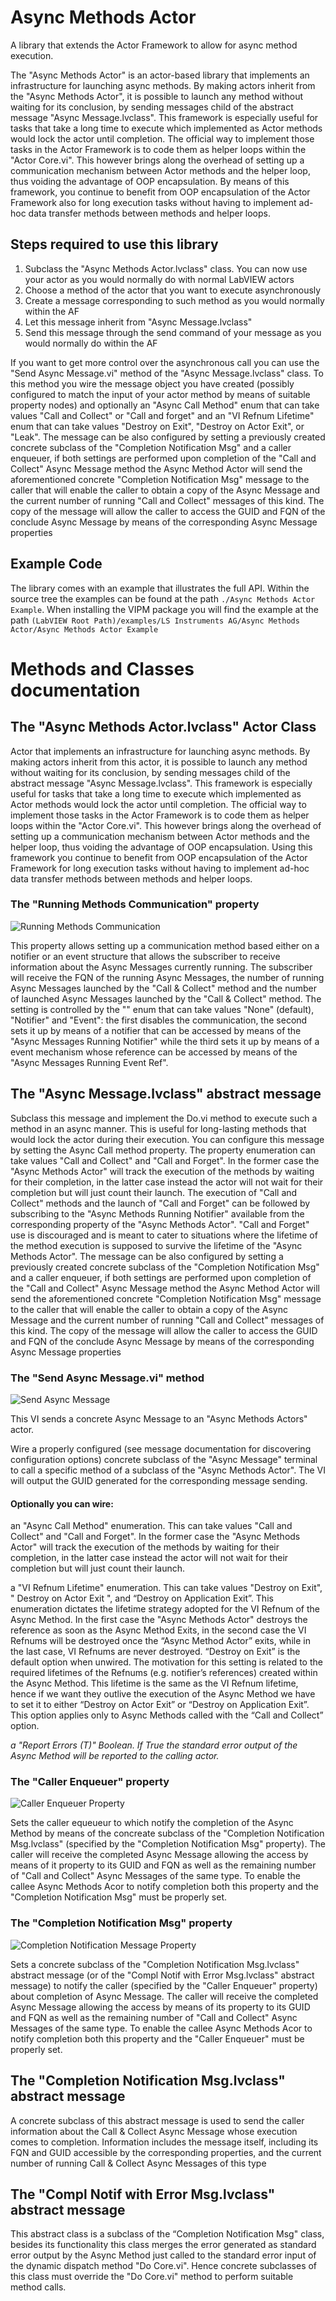 # Async Methods Actor
A library that extends the Actor Framework to allow for async method execution.

The "Async Methods Actor" is an actor-based library that implements an infrastructure for launching async methods. By making actors inherit from the "Async Methods Actor", it is possible to launch any method without waiting for its conclusion, by sending messages child of the abstract message "Async Message.lvclass". This framework is especially useful for tasks that take a long time to execute which implemented as Actor methods would lock the actor until completion. The official way to implement those tasks in the Actor Framework is to code them as helper loops within the "Actor Core.vi". This however brings along the overhead of setting up a communication mechanism between Actor methods and the helper loop, thus voiding the advantage of OOP encapsulation. By means of this framework, you continue to benefit from OOP encapsulation of the Actor Framework also for long execution tasks without having to implement ad-hoc data transfer methods between methods and helper loops.

## Steps required to use this library
1. Subclass the "Async Methods Actor.lvclass" class. You can now use your actor as you would normally do with normal LabVIEW actors
2. Choose a method of the actor that you want to execute asynchronously
3. Create a message corresponding to such method as you would normally within the AF
4. Let this message inherit from "Async Message.lvclass"
5. Send this message through the send command of your message as you would normally do within the AF

If you want to get more control over the asynchronous call you can use the "Send Async Message.vi" method of the "Async Message.lvclass" class. To this method you wire the message object you have created (possibly configured to match the input of your actor method by means of suitable property nodes) and optionally an "Async Call Method" enum that can take values "Call and Collect" or "Call and forget" and an "VI Refnum Lifetime" enum that can take values "Destroy on Exit", "Destroy on Actor Exit", or "Leak". The message can be also configured by setting a previously created concrete subclass of the "Completion Notification Msg" and a caller enqueuer, if both settings are performed upon completion of the "Call and Collect" Async Message method the Async Method Actor will send the aforementioned concrete "Completion Notification Msg" message to the caller that will enable the caller to obtain a copy of the Async Message and the current number of running "Call and Collect" messages of this kind. The copy of the message will allow the caller to access the GUID and FQN of the conclude Async Message by means of the corresponding Async Message properties

## Example Code
The library comes with an example that illustrates the full API. Within the source tree the examples can be found at the path `./Async Methods Actor Example`. When installing the VIPM package you will find the example at the path `(LabVIEW Root Path)/examples/LS Instruments AG/Async Methods Actor/Async Methods Actor Example`

# Methods and Classes documentation

## The "Async Methods Actor.lvclass" Actor Class
Actor that implements an infrastructure for launching async methods. By making actors inherit from this actor, it is possible to launch any method without waiting for its conclusion, by sending messages child of the abstract message "Async Message.lvclass". This framework is especially useful for tasks that take a long time to execute which implemented as Actor methods would lock the actor until completion. The official way to implement those tasks in the Actor Framework is to code them as helper loops within the "Actor Core.vi". This however brings along the overhead of setting up a communication mechanism between Actor methods and the helper loop, thus voiding the advantage of OOP encapsulation. Using this framework you continue to benefit from OOP encapsulation of the Actor Framework for long execution tasks without having to implement ad-hoc data transfer methods between methods and helper loops.

### The "Running Methods Communication" property

![Running Methods Communication](media/Running%20Methods%20Communication.png)

This property allows setting up a communication method based either on a notifier or an event structure that allows the subscriber to receive information about the Async Messages currently running. The subscriber will receive the FQN of the running Async Messages, the number of running  Async Messages launched by the "Call & Collect" method and the number of launched  Async Messages launched by the "Call & Collect" method. The setting is controlled by the "" enum that can take values "None" (default), "Notifier" and "Event": the first disables the communication, the second sets it up by means of a notifier that can be accessed by means of the "Async Messages Running Notifier" while the third  sets it up by means of a event mechanism whose reference can be accessed by means of the "Async Messages Running Event Ref".

## The "Async Message.lvclass" abstract message
Subclass this message and implement the Do.vi method to execute such a method in an async manner. This is useful for long-lasting methods that would lock the actor during their execution. You can configure this message by setting the Async Call method property. The property enumeration can take values "Call and Collect" and "Call and Forget". In the former case the "Async Methods Actor" will track the execution of the methods by waiting for their completion, in the latter case instead the actor will not wait for their completion but will just count their launch. The execution of "Call and Collect" methods and the launch of "Call and Forget" can be followed by subscribing to the "Async Methods Running Notifier" available from the corresponding property of the "Async Methods Actor". "Call and Forget" use is discouraged and is meant to cater to situations where the lifetime of the method execution is supposed to survive the lifetime of the "Async Methods Actor". The message can be also configured by setting a previously created concrete subclass of the "Completion Notification Msg" and a caller enqueuer, if both settings are performed upon completion of the "Call and Collect" Async Message method the Async Method Actor will send the aforementioned concrete "Completion Notification Msg" message to the caller that will enable the caller to obtain a copy of the Async Message and the current number of running "Call and Collect" messages of this kind. The copy of the message will allow the caller to access the GUID and FQN of the conclude Async Message by means of the corresponding Async Message properties

### The "Send Async Message.vi" method

![Send Async Message](media/Send%20Async%20Message.png)

This VI sends a concrete Async Message to an "Async Methods Actors" actor. 

Wire a properly configured (see message documentation for discovering configuration options) concrete subclass of the "Async Message" terminal to call a specific method of a subclass of the "Async Methods Actor".  The VI will output the GUID generated for the corresponding message sending.

#### Optionally you can wire:

an "Async Call Method" enumeration. This can take values "Call and Collect" and "Call and Forget". In the former case the "Async Methods Actor" will track the execution of the methods by waiting for their completion, in the latter case instead the actor will not wait for their completion but will just count their launch.

a "VI Refnum Lifetime" enumeration. This can take values "Destroy on Exit", " Destroy on Actor Exit ", and “Destroy on Application Exit”. This enumeration dictates the lifetime strategy adopted for the VI Refnum of the Async Method. In the first case the "Async Methods Actor" destroys the reference as soon as the Async Method Exits, in the second case the VI Refnums will be destroyed once the “Async Method Actor” exits, while in the last case, VI Refnums are never destroyed. “Destroy on Exit” is the default option when unwired. The motivation for this setting is related to the required lifetimes of the Refnums (e.g. notifier’s references) created within the Async Method. This lifetime is the same as the VI Refnum lifetime, hence if we want they outlive the execution of the Async Method we have to set it to either “Destroy on Actor Exit” or “Destroy on Application Exit”. This option applies only to Async Methods called with the “Call and Collect” option.

*a "Report Errors (T)" Boolean. If True the standard error output of the Async Method will be reported to the calling actor.*


### The "Caller Enqueuer" property

![Caller Enqueuer Property](media/Caller%20Enqueuer%20Property.png)

Sets the caller equeueur to which notify  the completion of the Async Method by means of the concreate subclass of the "Completion Notification Msg.lvclass" (specified by the "Completion Notification Msg" property). The caller will receive the completed Async Message allowing the access by means of it property to its GUID and FQN as well as the remaining number of "Call and Collect" Async Messages of the same type. To enable the callee Async Methods Acor to notify completion both this property and the "Completion Notification Msg" must be properly set.

### The "Completion Notification Msg" property

![Completion Notification Message Property](media/Completion%20Notification%20Message%20Property.png)

Sets a concrete subclass of the "Completion Notification Msg.lvclass" abstract message (or of the "Compl Notif with Error Msg.lvclass" abstract message) to notify the caller (specified by the "Caller Enqueuer" property) about completion of Async Message. The caller will receive the completed Async Message allowing the access by means of its property to its GUID and FQN as well as the remaining number of "Call and Collect" Async Messages of the same type. To enable the callee Async Methods Acor to notify completion both this property and the "Caller Enqueuer" must be properly set.

## The "Completion Notification Msg.lvclass" abstract message

A concrete subclass of this abstract message is used to send the caller information about the Call & Collect Async Message whose execution comes to completion. Information includes the message itself, including its FQN and GUID accessible by the corresponding properties, and the current number of running Call & Collect Async Messages of this type

## The "Compl Notif with Error Msg.lvclass" abstract message

This abstract class is a subclass of the “Completion Notification Msg" class, besides its functionality this class merges the error generated as standard error output by the Async Method just called to the standard error input of the dynamic dispatch method "Do Core.vi". Hence concrete subclasses of this class must override the "Do Core.vi" method to perform suitable method calls.
